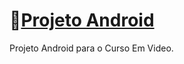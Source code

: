# 📱<a href="https://felipevillachan.github.io/projeto_android/">Projeto Android</a>
Projeto Android para o Curso Em Video.
